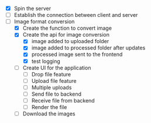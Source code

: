 - [x] Spin the server
- [ ] Establish the connection between client and server 
- [ ] Image format conversion
  - [x] Create the function to convert image
  - [x] Create the api for image conversion
    - [x] image added to uploaded folder
    - [x] image added to processed folder after updates
    - [x] processed image sent to the frontend
    - [x] test logging
  - [ ] Create UI for the application
    - [ ] Drop file feature
    - [ ] Upload file feature
    - [ ] Multiple uploads
    - [ ] Send file to backend
    - [ ] Receive file from backend
    - [ ] Render the file
  - [ ] Download the images